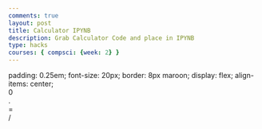 ```yaml
---
comments: true
layout: post
title: Calculator IPYNB
description: Grab Calculator Code and place in IPYNB
type: hacks
courses: { compsci: {week: 2} }
---
```


<html lang="en">
<head>

<style>
  /<style>
  /* Styles for calculator buttons */
  .calculator-number,
  .calculator-operation,
  .calculator-clear,
  .calculator-equals {
    width: 50px;
    height: 50px;
    margin: 5px;
    font-size: 20px;
    text-align: center;
    cursor: pointer;
    border: 1px solid #ccc;
    background-color: #f0f0f0; /* Default background color */
    color: #333; /* Default text color */
  }

  /* Styles for specific button types */
  .calculator-container .calculator-number {
    background-color: #4CAF50; /* Green for numbers */
    color: white;
  }

  .calculator-container .calculator-operation {
    background-color: #FFA500; /* Orange for operations */
  }

  .calculator-container .calculator-clear,
  .calculator-container .calculator-equals {
    background-color: #008CBA; /* Blue for clear and equals buttons */
    color: white;
  }
</style>


</style>
    padding: 0.25em;
    font-size: 20px;
    border: 8px maroon;
    display: flex;
    align-items: center;
    <div class="calculator-number">0</div>
      <div class="calculator-number">.</div>
      <div class="calculator-equals">=</div>
      <!--row 5-->
      <div class="calculator-operation">/</div>
  </div>
</div>

<!-- JavaScript (JS) implementation of the calculator. -->
<script>
  // initialize important variables to manage calculations
  var firstNumber = null;
  var operator = null;
  var nextReady = true;
  // build objects containing key elements
  const output = document.getElementById("output");
  const numbers = document.querySelectorAll(".calculator-number");
  const operations = document.querySelectorAll(".calculator-operation");
  const clear = document.querySelectorAll(".calculator-clear");
  const equals = document.querySelectorAll(".calculator-equals");
  // Number buttons listener
  numbers.forEach(button => {
    button.addEventListener("click", function() {
      number(button.textContent);
    });
  });
  // Number action
  function number (value) { // function to input numbers into the calculator
      if (value != ".") {
          if (nextReady == true) { // nextReady is used to tell the computer when the user is going to input a completely new number
              output.innerHTML = value;
              if (value != "0") { // if statement to ensure that there are no multiple leading zeroes
                  nextReady = false;
              }
          } else {
              output.innerHTML = output.innerHTML + value; // concatenation is used to add the numbers to the end of the input
          }
      } else { // special case for adding a decimal; can't have two decimals
          if (output.innerHTML.indexOf(".") == -1) {
              output.innerHTML = output.innerHTML + value;
              nextReady = false;
          }
      }
  }
  // Operation buttons listener
  operations.forEach(button => {
    button.addEventListener("click", function() {
      operation(button.textContent);
    });
  });
  // Operator action
  function operation (choice) { // function to input operations into the calculator
      if (firstNumber == null) { // once the operation is chosen, the displayed number is stored into the variable firstNumber
          firstNumber = parseInt(output.innerHTML);
          nextReady = true;
          operator = choice;
          return; // exits function
      }
      // occurs if there is already a number stored in the calculator
      firstNumber = calculate(firstNumber, parseFloat(output.innerHTML)); 
      operator = choice;
      output.innerHTML = firstNumber.toString();
      nextReady = true;
  }
  // Calculator
  function calculate (first, second) { // function to calculate the result of the equation
      let result = 0;
      switch (operator) {
          case "+":
              result = first + second;
              break;
          case "-":
              result = first - second;
              break;
          case "*":
              result = first * second;
              break;
          case "/":
              result = first / second;
              break;
          default: 
              break;
      }
      return result;
  }
  // Equals button listener
  equals.forEach(button => {
    button.addEventListener("click", function() {
      equal();
    });
  });
  // Equal action
  function equal () { // function used when the equals button is clicked; calculates equation and displays it
      firstNumber = calculate(firstNumber, parseFloat(output.innerHTML));
      output.innerHTML = firstNumber.toString();
      nextReady = true;
  }
  // Clear button listener
  clear.forEach(button => {
    button.addEventListener("click", function() {
      clearCalc();
    });
  });
  // A/C action
  function clearCalc () { // clears calculator
      firstNumber = null;
      output.innerHTML = "0";
      nextReady = true;
  }
</script>
<!-- 
Vanta animations just for fun, load JS onto the page
-->
<script src="{{site.baseurl}}/assets/js/three.r119.min.js"></script>
<script src="{{site.baseurl}}/assets/js/vanta.halo.min.js"></script>
<script src="{{site.baseurl}}/assets/js/vanta.birds.min.js"></script>
<script src="{{site.baseurl}}/assets/js/vanta.net.min.js"></script>
<script src="{{site.baseurl}}/assets/js/vanta.rings.min.js"></script>
<script>
// setup vanta scripts as functions
var vantaInstances = {
  halo: VANTA.HALO,
  birds: VANTA.BIRDS,
  net: VANTA.NET,
  rings: VANTA.RINGS
};
// obtain a random vanta function
var vantaInstance = vantaInstances[Object.keys(vantaInstances)[Math.floor(Math.random() * Object.keys(vantaInstances).length)]];
// run the animation
vantaInstance({
  el: "#animation",
  mouseControls: true,
  touchControls: true,
  gyroControls: false
});
</script>